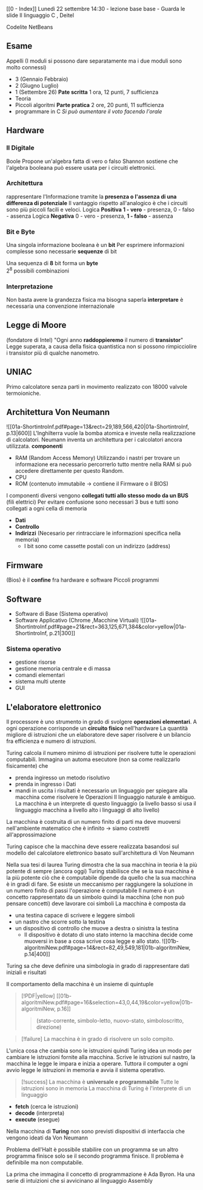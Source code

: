 [[0 - Index]]
Lunedì 22 settembre 14:30 - lezione base base - Guarda le slide
Il linguaggio C , Deitel

Codelite
NetBeans
## Esame
Appelli (I moduli si possono dare separatamente ma i due moduli sono molto connessi)
- 3 (Gennaio Febbraio)
- 2 (Giugno Luglio)
- 1 (Settembre 26)
**Pate scritta** 1 ora, 12 punti, 7 sufficienza
- Teoria
- Piccoli algoritmi
**Parte pratica** 2 ore, 20 punti, 11 sufficienza
- programmare in C
*Si può aumentare il voto facendo l'orale*
## Hardware
### Il Digitale
Boole Propone un'algebra fatta di vero o falso
Shannon sostiene che l'algebra booleana può essere usata per i circuiti elettronici.
### Architettura
rappresentare l'Informazione tramite la **presenza  o l'assenza di una differenza di potenziale**
Il vantaggio rispetto all'analogico è che i circuiti sono più piccoli facili e veloci.
Logica **Positiva** **1 - vero** - presenza, 0 - falso - assenza
Logica **Negativa** 0 - vero - presenza, **1 - falso** - assenza
### Bit e Byte
Una singola informazione booleana è un **bit**
Per esprimere informazioni complesse sono necessarie **sequenze** di bit

Una sequenza di **8** bit forma un  **byte**  
$2^8$  possibili combinazioni
### Interpretazione
Non basta avere la grandezza fisica ma bisogna saperla **interpretare**
è necessaria una convenzione internazionale
## Legge di Moore
(fondatore di Intel)
"Ogni anno **raddoppieremo** il numero di **transistor**"
Legge superata, a causa della fisica quantistica non si possono rimpicciolire i transistor più di qualche nanometro.
## UNIAC
Primo calcolatore senza parti in movimento realizzato con 18000 valvole termoioniche.
## Architettura Von Neumann 
![[01a-ShortintroInf.pdf#page=13&rect=29,189,566,420|01a-ShortintroInf, p.13|600]]
L'Inghilterra vuole la bomba atomica e investe nella realizzazione di calcolatori.
Neumann inventa un architettura per i calcolatori ancora utilizzata.
**componenti**
- RAM (Random Access Memory) Utilizzando i nastri per trovare un informazione era necessario percorrerlo tutto mentre nella RAM si può accedere direttamente per questo Random.
- CPU
- ROM (contenuto immutabile -> contiene il Firmware o il BIOS)

I componenti diversi vengono **collegati tutti allo stesso modo da un BUS** (fili elettrici)
Per evitare confusione sono necessari 3 bus e tutti sono collegati a ogni cella di memoria
- **Dati**
- **Controllo** 
- **Indirizzi** (Necesario per rintracciare le informazioni specifica nella memoria)
	- I bit sono come cassette postali con un indirizzo (address)
## Firmware 
(Bios)
è il **confine** fra hardware e software
Piccoli programmi
## Software
- Software di Base (Sistema operativo)
- Software Applicativo (Chrome ,Macchine Virtuali)
![[01a-ShortintroInf.pdf#page=21&rect=363,125,671,384&color=yellow|01a-ShortintroInf, p.21|300]]
### Sistema operativo
- gestione risorse
- gestione memoria centrale e di massa
- comandi elementari
- sistema multi utente
- GUI
## L'elaboratore elettronico
Il processore è uno strumento in grado di svolgere **operazioni elementari**.
A ogni operazione corrisponde un **circuito fisico** nell'hardware
La quantità migliore di istruzioni che un elaboratore deve saper risolvere è un bilancio fra efficienza e numero di istruzioni.

Turing calcola il numero minimo di istruzioni per risolvere tutte le operazioni computabili.
Immagina un automa esecutore (non sa come realizzarlo fisicamente) che
-  prenda ingiresso un metodo risolutivo
- prenda in ingresso i Dati
- mandi in uscita i risultati
è necessario un linguaggio per spiegare alla macchina come risolvere le Operazioni
Il linguaggio naturale è ambiguo.
La macchina è un interprete di questo linguaggio (a livello basso si usa il linguaggio macchina a livello alto i linguaggi di alto livello)

La macchina è costruita di un numero finito di parti ma deve muoversi nell'ambiente matematico che è infinito -> siamo costretti all'approssimazione

Turing capisce che la macchina deve essere realizzata basandosi sul modello del calcolatore elettronico basato sull'architettura di Von Neumann

Nella sua tesi di laurea Turing dimostra che la sua macchina in teoria è la più potente di sempre (ancora oggi)
Turing stabilisce che se la sua macchina è la più potente ciò che è computabile dipende da quello che la sua macchina è in gradi di fare.
Se esiste un meccanismo per raggiungere la soluzione in un numero finito di passi l'operazione è computabile
Il numero è un concetto rappresentato da un simbolo quindi la macchina (che non può pensare concetti) deve lavorare coi simboli
La macchina è composta da
- una testina capace di scrivere e leggere simboli
- un nastro che scorre sotto la testina
- un dispositivo di controllo che muove a destra o sinistra la testina
	- Il dispositivo è dotato di uno stato interno
	la macchina decide come muoversi in base a cosa scrive cosa legge e allo stato.
![[01b-algoritmiNew.pdf#page=14&rect=82,49,549,181|01b-algoritmiNew, p.14|400]]

Turing sa che deve definire una simbologia in grado di rappresentare dati iniziali e risultati

Il comportamento della macchina è un insieme di quintuple 
> [!PDF|yellow] [[01b-algoritmiNew.pdf#page=16&selection=43,0,44,19&color=yellow|01b-algoritmiNew, p.16]]
> > (stato-corrente, simbolo-letto, nuovo-stato, simboloscritto, direzione)
> 

> [!failure]
> La macchina è in grado di risolvere un solo compito.

L'unica cosa che cambia sono le istruzioni quindi Turing idea un modo per cambiare le istruzioni fornite alla macchina.
Scrive le istruzioni sul nastro, la macchina le legge le impara e inizia a operare.
Tuttora il computer a ogni avvio legge le istruzioni in memoria e avvia il sistema operativo.
> [!success]
> La macchina è **universale e programmabile**
> Tutte le istruzioni sono in memoria
> La macchina di Turing è l'interprete di un linguaggio

-  **fetch** (cerca le istruzioni)
- **decode** (interpreta)
- **execute** (esegue)

Nella macchina di **Turing** non sono previsti dispositivi di interfaccia che vengono ideati da Von Neumann

Problema dell'Halt
è possibile stabilire con un programma se un altro programma finisce solo se il secondo programma finisce.
Il problema è definibile ma non computabile.

La prima che immagina il concetto di programmazione è Ada Byron.
Ha una serie di intuizioni che si avvicinano al linguaggio Assembly